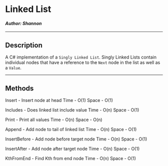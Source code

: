 # Linked List
#### *Author: Shannon*

------------------------------

## Description

A C# implementation of a `Singly Linked List`. Singly Linked Lists contain individual nodes that have a reference to the `Next` node in the list as well as a `Value`.

------------------------------

## Methods

Insert - Insert node at head
Time - O(1)
Space - O(1)


Includes - Does linked list include value
Time - O(n)
Space - O(1)


Print - Print all values
Time - O(n)
Space - O(n)


Append - Add node to tail of linked list
Time - O(n)
Space - O(1)


InsertBefore - Add node before target node
Time - O(n)
Space - O(1)


InsertAfter - Add node after target node
Time - O(n)
Space - O(1)


KthFromEnd - Find Kth from end node
Time - O(n)
Space - O(1)